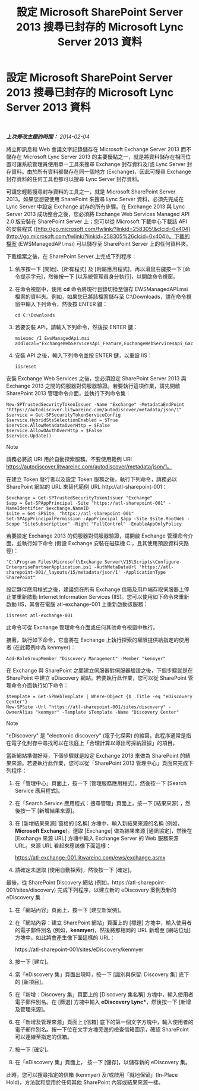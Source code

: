 ﻿---
title: 設定 Microsoft SharePoint Server 2013 搜尋已封存的 Microsoft Lync Server 2013 資料
TOCTitle: 設定 Microsoft SharePoint Server 2013 搜尋已封存的 Microsoft Lync Server 2013 資料
ms:assetid: 17f49365-8778-4962-a41b-f96faf6902f1
ms:mtpsurl: https://technet.microsoft.com/zh-tw/library/JJ687978(v=OCS.15)
ms:contentKeyID: 49889957
ms.date: 08/10/2015
mtps_version: v=OCS.15
ms.translationtype: HT
---

# 設定 Microsoft SharePoint Server 2013 搜尋已封存的 Microsoft Lync Server 2013 資料

 

_**上次修改主題的時間：** 2014-02-04_

將立即訊息和 Web 會議文字記錄儲存在 Microsoft Exchange Server 2013 而不儲存在 Microsoft Lync Server 2013 的主要優點之一，就是將資料儲存在相同位置可讓系統管理員使用單一工具來搜尋 Exchange 封存資料及/或 Lync Server 封存資料。由於所有資料都儲存在同一個地方 (Exchange)，因此可搜尋 Exchange 封存資料的任何工具也都可以搜尋 Lync Server 封存資料。

可讓您輕鬆搜尋封存資料的工具之一，就是 Microsoft SharePoint Server 2013。如果您想要使用 SharePoint 來搜尋 Lync Server 資料，必須先完成在 Lync Server 中設定 Exchange 封存的所有步驟。在 Exchange 2013 與 Lync Server 2013 成功整合之後，您必須將 Exchange Web Services Managed API 2.0 版安裝在 SharePoint Server 上；您可以從 Microsoft 下載中心下載該 API 的安裝程式 ([http://go.microsoft.com/fwlink/?linkid=258305\&clcid=0x404](http://go.microsoft.com/fwlink/?linkid=258305%26clcid=0x404))。下載的檔案 (EWSManagedAPI.msi) 可以儲存至 SharePoint Server 上的任何資料夾。

下載檔案之後，在 SharePoint Server 上完成下列程序：

1.  依序按一下 \[開始\]、\[所有程式\] 及 \[附屬應用程式\]，再以滑鼠右鍵按一下 \[命令提示字元\]，然後按一下 \[以系統管理員身分執行\]，以開啟命令視窗。

2.  在命令視窗中，使用 **cd** 命令將現行目錄切換至儲存 EWSManagedAPI.msi 檔案的資料夾。例如，如果您已將該檔案儲存至 C:\\Downloads，請在命令視窗中輸入下列命令，然後按 ENTER 鍵：
    
        cd C:\Downloads

3.  若要安裝 API，請輸入下列命令，然後按 ENTER 鍵：
    
        msiexec /I EwsManagedApi.msi addlocal="ExchangeWebServicesApi_Feature,ExchangeWebServicesApi_Gac"

4.  安裝 API 之後，輸入下列命令並按 ENTER 鍵，以重設 IIS：
    
        iisreset

安裝 Exchange Web Services 之後，您必須設定 SharePoint Server 2013 與 Exchange 2013 之間的伺服器對伺服器驗證。若要執行這項作業，請先開啟 SharePoint 2013 管理命令介面，並執行下列命令集：

    New-SPTrustedSecurityTokenIssuer -Name "Exchange" -MetadataEndPoint "https://autodiscover.litwareinc.com/autodiscover/metadata/json/1"
    $service = Get-SPSecurityTokenServiceConfig
    $service.HybridStsSelectionEnabled = $True
    $service.AllowMetadataOverHttp = $False
    $service.AllowOAuthOverHttp = $False
    $service.Update()

> [!NOTE]  
> 請務必將該 URI 用於自動探索服務。不要使用範例 URI https://autodiscover.litwareinc.com/autodiscover/metadata/json/1。



在建立 Token 發行者以及設定 Token 服務之後，執行下列命令，請務必以 SharePoint 網站的 URL 來替代範例 URL http://atl-sharepoint-001：

    $exchange = Get-SPTrustedSecurityTokenIssuer "Exchange"
    $app = Get-SPAppPrincipal -Site "https://atl-sharepoint-001" -NameIdentifier $exchange.NameID
    $site = Get-SPSite  "https://atl-sharepoint-001"
    Set-SPAppPrincipalPermission -AppPrincipal $app -Site $site.RootWeb -Scope "SiteSubscription" -Right "FullControl" -EnableAppOnlyPolicy

若要設定 Exchange 2013 的伺服器對伺服器驗證，請開啟 Exchange 管理命令介面，並執行如下命令 (假設 Exchange 安裝在磁碟機 C:，且其使用預設資料夾路徑)：

    "C:\Program Files\Microsoft\Exchange Server\V15\Scripts\Configure-EnterprisePartnerApplication.ps1 -AuthMetaDataUrl 'https://atl-sharepoint-001/_layouts/15/metadata/json/1' -ApplicationType SharePoint"

設定夥伴應用程式之後，建議您在所有 Exchange 信箱及用戶端存取伺服器上停止並重新啟動 Internet Information Services (IIS)。您可以使用如下命令來重新啟動 IIS，其會在電腦 atl-exchange-001 上重新啟動該服務：

    iisreset atl-exchange-001

此命令可從 Exchange 管理命令介面或任何其他命令視窗中執行。

接著，執行如下命令，它會將在 Exchange 上執行探索的權限提供給指定的使用者 (在此範例中為 kenmyer)：

    Add-RoleGroupMember "Discovery Management" -Member "kenmyer"

在 Exchange 與 SharePoint 之間建立伺服器對伺服器驗證之後，下個步驟就是在 SharePoint 中建立 eDiscovery 網站。若要執行此作業，您可以從 SharePoint 管理命令介面執行如下命令：

    $template = Get-SPWebTemplate | Where-Object {$_.Title -eq "eDiscovery Center"}
    New-SPSite -Url "https://atl-sharepoint-001/sites/discovery" -OwnerAlias "kenmyer" -Template $Template -Name "Discovery Center"

> [!NOTE]  
> &quot;eDiscovery&quot; 是 &quot;electronic discovery&quot; (電子化探索) 的縮寫，此程序通常是指在電子化封存中尋找可以在法庭上「合理計算以導出可採納證據」的項目。



當新網站準備好時，下個步驟就是設定 Exchange 2013 來做為 SharePoint 的結果來源。若要執行此作業，您可以從「SharePoint 2013 管理中心」頁面來完成下列程序：

1.  在「管理中心」頁面上，按一下 \[管理服務應用程式\]，然後按一下 \[Search Service 應用程式\]。

2.  在「Search Service 應用程式：搜尋管理」頁面上，按一下 \[結果來源\] ，然後按一下 \[新增結果來源\]。

3.  在 \[新增結果來源\] 窗格的 \[名稱\] 方塊中，輸入新結果來源的名稱 (例如，**Microsoft Exchange**)。選取 \[Exchange\] 做為結果來源 \[通訊協定\]，然後在 \[Exchange 來源 URL\] 方塊中輸入 Exchange Server 的 Web 服務來源 URL。來源 URL 看起來應該像下面這樣：
    
    https://atl-exchange-001.litwareinc.com/ews/exchange.asmx

4.  請確定未選取 \[使用自動探索\]，然後按一下 \[確定\]。

最後，從 SharePoint Discovery 網站 (例如，https://atl-sharepoint-001/sites/discovery) 完成下列程序，以建立新的 eDiscovery 案例及新的 eDiscovery 集：

1.  在「網站內容」頁面上，按一下 \[建立新案例\]。

2.  在「網站內容：建立 SharePoint 網站」頁面上的 \[標題\] 方塊中，輸入使用者的電子郵件別名 (例如，**kenmyer**)，然後將那相同的 URL 新增至 \[網站位址\] 方塊中。如此將會產生像下面這樣的 URL：
    
    https://atl-sharepoint-001/sites/eDiscovery/kenmyer

3.  按一下 \[建立\]。

4.  當「eDiscovery 集」頁面出現時，按一下 \[識別與保留: Discovery 集\] 底下的 \[新項目\]。

5.  在「新增：Discovery 集」頁面上的 \[Discovery 集名稱\] 方塊中，輸入使用者電子郵件別名。在 \[篩選\] 方塊中輸入 **eDiscovery Lync\***，然後按一下 \[新增及管理來源\]。

6.  在「新增及管理來源」頁面上 \[信箱\] 底下的第一個文字方塊中，輸入使用者的電子郵件別名。按一下位在文字方塊旁邊的檢查信箱圖示，確認 SharePoint 可以連線至指定的信箱。

7.  按一下 \[確定\]。

8.  在「eDiscovery 集」頁面上， 按一下 \[儲存\]，以儲存新的 eDiscovery 集。

此時，您可以搜尋指定的信箱 (kenmyer) 及/或啟用「就地保留」(In-Place Hold)，方法就和您用於任何其他 SharePoint 內容或結果來源一樣。

